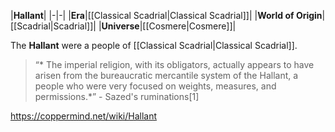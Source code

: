 |**Hallant**|
|-|-|
|**Era**|[[Classical Scadrial\|Classical Scadrial]]|
|**World of Origin**|[[Scadrial\|Scadrial]]|
|**Universe**|[[Cosmere\|Cosmere]]|

The **Hallant** were a people of [[Classical Scadrial\|Classical Scadrial]].

>“* The imperial religion, with its obligators, actually appears to have arisen from the bureaucratic mercantile system of the Hallant, a people who were very focused on weights, measures, and permissions.*”
\- Sazed's ruminations[1]




https://coppermind.net/wiki/Hallant